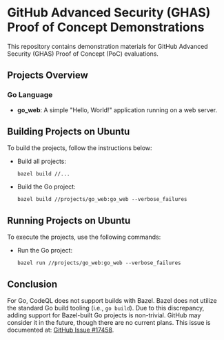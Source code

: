 # GitHub Advanced Security (GHAS) Proof of Concept Demonstrations

This repository contains demonstration materials for GitHub Advanced Security (GHAS) Proof of Concept (PoC) evaluations.

## Projects Overview

### Go Language
- **go_web**: A simple "Hello, World!" application running on a web server.

## Building Projects on Ubuntu

To build the projects, follow the instructions below:

- Build all projects:
  ```
  bazel build //...
  ```

- Build the Go project:
  ```
  bazel build //projects/go_web:go_web --verbose_failures
  ```

## Running Projects on Ubuntu

To execute the projects, use the following commands:

- Run the Go project:
  ```
  bazel run //projects/go_web:go_web --verbose_failures
  ```

## Conclusion

For Go, CodeQL does not support builds with Bazel. Bazel does not utilize the standard Go build tooling (i.e., `go build`). Due to this discrepancy, adding support for Bazel-built Go projects is non-trivial. GitHub may consider it in the future, though there are no current plans. This issue is documented at: [GitHub Issue #17458](https://github.com/github/codeql/issues/17458).
